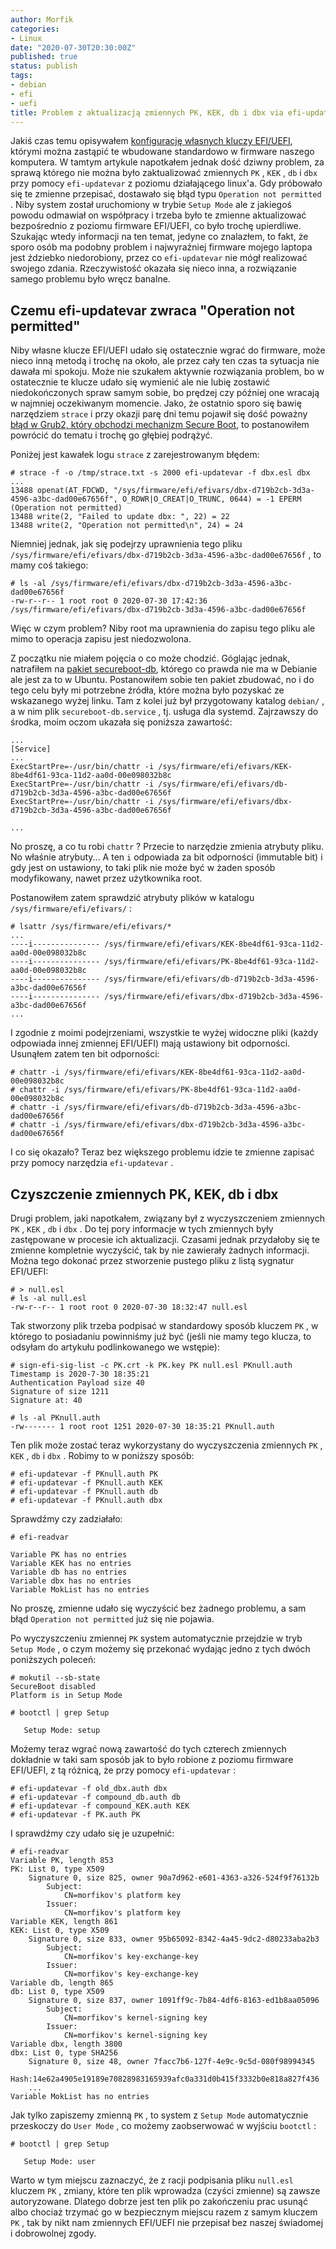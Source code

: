 ```yaml
---
author: Morfik
categories:
- Linux
date: "2020-07-30T20:30:00Z"
published: true
status: publish
tags:
- debian
- efi
- uefi
title: Problem z aktualizacją zmiennych PK, KEK, db i dbx via efi-updatevar
---
```


Jakiś czas temu opisywałem [konfigurację własnych kluczy EFI/UEFI][2], którymi można zastąpić te
wbudowane standardowo w firmware naszego komputera. W tamtym artykule napotkałem jednak dość dziwny
problem, za sprawą którego nie można było zaktualizować zmiennych `PK` , `KEK` , `db` i `dbx` przy
pomocy `efi-updatevar` z poziomu działającego linux'a. Gdy próbowało się te zmienne przepisać,
dostawało się błąd typu `Operation not permitted` . Niby system został uruchomiony w trybie `Setup
Mode` ale z jakiegoś powodu odmawiał on współpracy i trzeba było te zmienne aktualizować
bezpośrednio z poziomu firmware EFI/UEFI, co było trochę upierdliwe. Szukając wtedy informacji na
ten temat, jedyne co znalazłem, to fakt, że sporo osób ma podobny problem i najwyraźniej firmware
mojego laptopa jest ździebko niedorobiony, przez co `efi-updatevar` nie mógł realizować swojego
zdania. Rzeczywistość okazała się nieco inna, a rozwiązanie samego problemu było wręcz banalne.

<!--more-->
## Czemu efi-updatevar zwraca "Operation not permitted"

Niby własne klucze EFI/UEFI udało się ostatecznie wgrać do firmware, może nieco inną metodą i
trochę na około, ale przez cały ten czas ta sytuacja nie dawała mi spokoju. Może nie szukałem
aktywnie rozwiązania problem, bo w ostatecznie te klucze udało się wymienić ale nie lubię zostawić
niedokończonych spraw samym sobie, bo prędzej czy później one wracają w najmniej oczekiwanym
momencie. Jako, że ostatnio sporo się bawię narzędziem `strace` i przy okazji parę dni temu pojawił
się dość poważny [błąd w Grub2, który obchodzi mechanizm Secure Boot][3], to postanowiłem powrócić
do tematu i trochę go głębiej podrążyć.

Poniżej jest kawałek logu `strace` z zarejestrowanym błędem:

	# strace -f -o /tmp/strace.txt -s 2000 efi-updatevar -f dbx.esl dbx
	...
	13488 openat(AT_FDCWD, "/sys/firmware/efi/efivars/dbx-d719b2cb-3d3a-4596-a3bc-dad00e67656f", O_RDWR|O_CREAT|O_TRUNC, 0644) = -1 EPERM (Operation not permitted)
	13488 write(2, "Failed to update dbx: ", 22) = 22
	13488 write(2, "Operation not permitted\n", 24) = 24

Niemniej jednak, jak się podejrzy uprawnienia tego pliku
`/sys/firmware/efi/efivars/dbx-d719b2cb-3d3a-4596-a3bc-dad00e67656f` , to mamy coś takiego:

	# ls -al /sys/firmware/efi/efivars/dbx-d719b2cb-3d3a-4596-a3bc-dad00e67656f
	-rw-r--r-- 1 root root 0 2020-07-30 17:42:36 /sys/firmware/efi/efivars/dbx-d719b2cb-3d3a-4596-a3bc-dad00e67656f

Więc w czym problem? Niby root ma uprawnienia do zapisu tego pliku ale mimo to operacja zapisu jest
niedozwolona.

Z początku nie miałem pojęcia o co może chodzić. Góglając jednak, natrafiłem na [pakiet
secureboot-db][1], którego co prawda nie ma w Debianie ale jest za to w Ubuntu. Postanowiłem sobie
ten pakiet zbudować, no i do tego celu były mi potrzebne źródła, które można było pozyskać ze
wskazanego wyżej linku. Tam z kolei już był przygotowany katalog `debian/` , a w nim plik
`secureboot-db.service` , tj. usługa dla systemd. Zajrzawszy do środka, moim oczom ukazała się
poniższa zawartość:

	...
	[Service]
	...
	ExecStartPre=-/usr/bin/chattr -i /sys/firmware/efi/efivars/KEK-8be4df61-93ca-11d2-aa0d-00e098032b8c
	ExecStartPre=-/usr/bin/chattr -i /sys/firmware/efi/efivars/db-d719b2cb-3d3a-4596-a3bc-dad00e67656f
	ExecStartPre=-/usr/bin/chattr -i /sys/firmware/efi/efivars/dbx-d719b2cb-3d3a-4596-a3bc-dad00e67656f

	...

No proszę, a co tu robi `chattr` ? Przecie to narzędzie zmienia atrybuty pliku. No właśnie
atrybuty... A ten `i` odpowiada za bit odporności (immutable bit) i gdy jest on ustawiony, to taki
plik nie może być w żaden sposób modyfikowany, nawet przez użytkownika root.

Postanowiłem zatem sprawdzić atrybuty plików w katalogu `/sys/firmware/efi/efivars/` :

	# lsattr /sys/firmware/efi/efivars/*
	...
	----i--------------- /sys/firmware/efi/efivars/KEK-8be4df61-93ca-11d2-aa0d-00e098032b8c
	----i--------------- /sys/firmware/efi/efivars/PK-8be4df61-93ca-11d2-aa0d-00e098032b8c
	----i--------------- /sys/firmware/efi/efivars/db-d719b2cb-3d3a-4596-a3bc-dad00e67656f
	----i--------------- /sys/firmware/efi/efivars/dbx-d719b2cb-3d3a-4596-a3bc-dad00e67656f
	...

I zgodnie z moimi podejrzeniami, wszystkie te wyżej widoczne pliki (każdy odpowiada innej zmiennej
EFI/UEFI) mają ustawiony bit odporności. Usunąłem zatem ten bit odporności:

	# chattr -i /sys/firmware/efi/efivars/KEK-8be4df61-93ca-11d2-aa0d-00e098032b8c
	# chattr -i /sys/firmware/efi/efivars/PK-8be4df61-93ca-11d2-aa0d-00e098032b8c
	# chattr -i /sys/firmware/efi/efivars/db-d719b2cb-3d3a-4596-a3bc-dad00e67656f
	# chattr -i /sys/firmware/efi/efivars/dbx-d719b2cb-3d3a-4596-a3bc-dad00e67656f

I co się okazało? Teraz bez większego problemu idzie te zmienne zapisać przy pomocy narzędzia
`efi-updatevar` .

## Czyszczenie zmiennych PK, KEK, db i dbx

Drugi problem, jaki napotkałem, związany był z wyczyszczeniem zmiennych `PK` , `KEK` , `db` i
`dbx` . Do tej pory informacje w tych zmiennych były zastępowane w procesie ich aktualizacji.
Czasami jednak przydałoby się te zmienne kompletnie wyczyścić, tak by nie zawierały żadnych
informacji. Można tego dokonać przez stworzenie pustego pliku z listą sygnatur EFI/UEFI:

	# > null.esl
	# ls -al null.esl
	-rw-r--r-- 1 root root 0 2020-07-30 18:32:47 null.esl

Tak stworzony plik trzeba podpisać w standardowy sposób kluczem `PK` , w którego to posiadaniu
powinniśmy już być (jeśli nie mamy tego klucza, to odsyłam do artykułu podlinkowanego we wstępie):

	# sign-efi-sig-list -c PK.crt -k PK.key PK null.esl PKnull.auth
	Timestamp is 2020-7-30 18:35:21
	Authentication Payload size 40
	Signature of size 1211
	Signature at: 40

	# ls -al PKnull.auth
	-rw------- 1 root root 1251 2020-07-30 18:35:21 PKnull.auth

Ten plik może zostać teraz wykorzystany do wyczyszczenia zmiennych `PK` , `KEK` , `db` i `dbx` .
Robimy to w poniższy sposób:

	# efi-updatevar -f PKnull.auth PK
	# efi-updatevar -f PKnull.auth KEK
	# efi-updatevar -f PKnull.auth db
	# efi-updatevar -f PKnull.auth dbx

Sprawdźmy czy zadziałało:

	# efi-readvar

	Variable PK has no entries
	Variable KEK has no entries
	Variable db has no entries
	Variable dbx has no entries
	Variable MokList has no entries

No proszę, zmienne udało się wyczyścić bez żadnego problemu, a sam błąd `Operation not permitted`
już się nie pojawia.

Po wyczyszczeniu zmiennej `PK` system automatycznie przejdzie w tryb `Setup Mode` , o czym możemy
się przekonać wydając jedno z tych dwóch poniższych poleceń:

	# mokutil --sb-state
	SecureBoot disabled
	Platform is in Setup Mode

	# bootctl | grep Setup

	   Setup Mode: setup

Możemy teraz wgrać nową zawartość do tych czterech zmiennych dokładnie w taki sam sposób jak to
było robione z poziomu firmware EFI/UEFI, z tą różnicą, że przy pomocy `efi-updatevar` :

	# efi-updatevar -f old_dbx.auth dbx
	# efi-updatevar -f compound_db.auth db
	# efi-updatevar -f compound_KEK.auth KEK
	# efi-updatevar -f PK.auth PK

I sprawdźmy czy udało się je uzupełnić:

	# efi-readvar
	Variable PK, length 853
	PK: List 0, type X509
		Signature 0, size 825, owner 90a7d962-e601-4363-a326-524f9f76132b
			Subject:
				CN=morfikov's platform key
			Issuer:
				CN=morfikov's platform key
	Variable KEK, length 861
	KEK: List 0, type X509
		Signature 0, size 833, owner 95b65092-8342-4a45-9dc2-d80233aba2b3
			Subject:
				CN=morfikov's key-exchange-key
			Issuer:
				CN=morfikov's key-exchange-key
	Variable db, length 865
	db: List 0, type X509
		Signature 0, size 837, owner 1091ff9c-7b84-4df6-8163-ed1b8aa05096
			Subject:
				CN=morfikov's kernel-signing key
			Issuer:
				CN=morfikov's kernel-signing key
	Variable dbx, length 3800
	dbx: List 0, type SHA256
		Signature 0, size 48, owner 7facc7b6-127f-4e9c-9c5d-080f98994345
			Hash:14e62a4905e19189e70828983165939afc0a331d0b415f3332b0e818a827f436
		...
	Variable MokList has no entries

Jak tylko zapiszemy zmienną `PK` , to system z `Setup Mode` automatycznie przeskoczy do
`User Mode` , co możemy zaobserwować w wyjściu  `bootctl` :

	# bootctl | grep Setup

	   Setup Mode: user

Warto w tym miejscu zaznaczyć, że z racji podpisania pliku `null.esl` kluczem `PK` , zmiany, które
ten plik wprowadza (czyści zmienne) są zawsze autoryzowane. Dlatego dobrze jest ten plik po
zakończeniu prac usunąć albo chociaż trzymać go w bezpiecznym miejscu razem z samym kluczem `PK` ,
tak by nikt nam zmiennych EFI/UEFI nie przepisał bez naszej świadomej i dobrowolnej zgody.


[1]: https://packages.ubuntu.com/groovy/secureboot-db
[2]: /jak-dodac-wlasne-klucze-dla-secure-boot-do-firmware-efi-uefi-pod-linux/
[3]: https://eclypsium.com/2020/07/29/theres-a-hole-in-the-boot/
